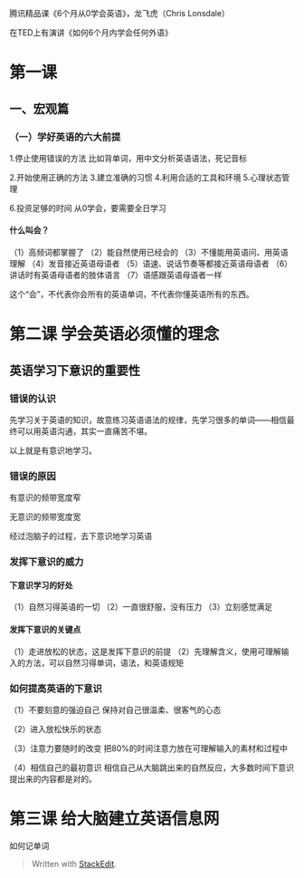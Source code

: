 
腾讯精品课《6个月从0学会英语》，龙飞虎（Chris Lonsdale）

在TED上有演讲《如何6个月内学会任何外语》

# 第一课
##  一、宏观篇
### （一）学好英语的六大前提

1.停止使用错误的方法
	 比如背单词，用中文分析英语语法，死记音标

2.开始使用正确的方法
3.建立准确的习惯
4.利用合适的工具和环境
5.心理状态管理
	
6.投资足够的时间
	从0学会，要需要全日学习
	

#### 什么叫会？
（1）高频词都掌握了
（2）能自然使用已经会的
（3）不懂能用英语问、用英语理解
（4）发音接近英语母语者
（5）语速、说话节奏等都接近英语母语者
（6）讲话时有英语母语者的肢体语言
（7）语感跟英语母语者一样

这个“会”，不代表你会所有的英语单词，不代表你懂英语所有的东西。

# 第二课 学会英语必须懂的理念

##  英语学习下意识的重要性

### 错误的认识

先学习关于英语的知识，故意练习英语语法的规律，先学习很多的单词——相信最终可以用英语沟通，其实一直痛苦不堪。

以上就是有意识地学习。


### 错误的原因

有意识的频带宽度窄

无意识的频带宽度宽

经过泡脑子的过程，去下意识地学习英语

### 发挥下意识的威力

#### 下意识学习的好处

（1）自然习得英语的一切
（2）一直很舒服，没有压力
（3）立刻感觉满足

#### 发挥下意识的关键点

（1）走进放松的状态，这是发挥下意识的前提
（2）先理解含义，使用可理解输入的方法，可以自然习得单词，语法，和英语规矩


### 如何提高英语的下意识

（1）不要刻意的强迫自己
			保持对自己很温柔、很客气的心态
			
（2）进入放松快乐的状态

（3）注意力要随时的改变
			把80%的时间注意力放在可理解输入的素材和过程中

（4）相信自己的最初意识
			相信自己从大脑跳出来的自然反应，大多数时间下意识提出来的内容都是对的。


# 第三课 给大脑建立英语信息网

如何记单词



















> Written with [StackEdit](https://stackedit.io/).
<!--stackedit_data:
eyJoaXN0b3J5IjpbLTE0NDU1Nzg5NDcsLTE0NDkwNTI0NjldfQ
==
-->
